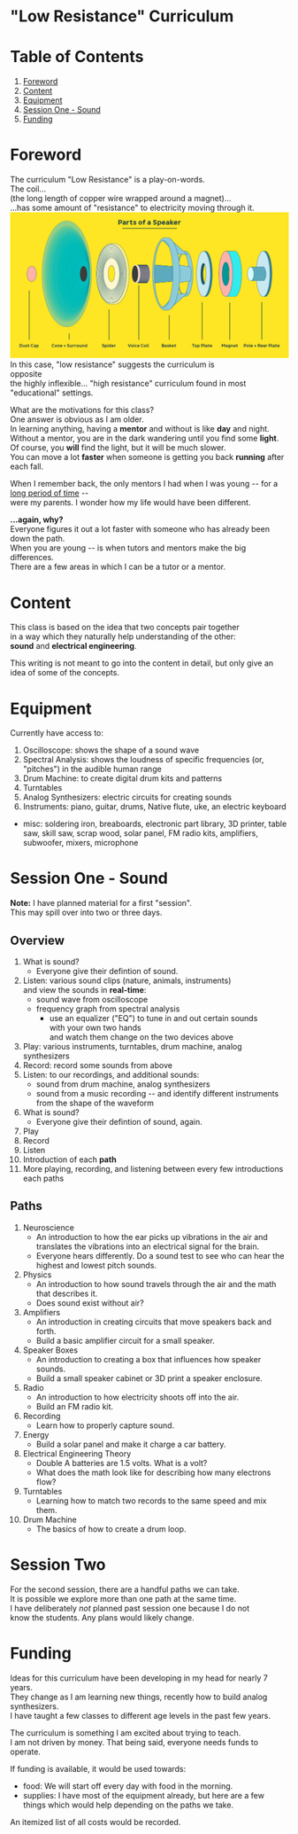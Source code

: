 "Low Resistance" Curriculum
===========================

Table of Contents
=================

1. [Foreword](#foreword)
2. [Content](#content)
2. [Equipment](#equipment)
3. [Session One - Sound](#session-one---sound)
3. [Funding](#funding)


Foreword
========
The curriculum "Low Resistance" is a play-on-words.<br>
The coil...<br>
(the long length of copper wire wrapped around a magnet)...<br>
...has some amount of "resistance" to electricity moving through it.
![Parts of a Speaker](./img/parts_of_a_speaker.jpg)
In this case, "low resistance" suggests the curriculum is<br>
opposite<br>
the highly inflexible... "high resistance" curriculum found in most "educational" settings.

What are the motivations for this class?<br>
One answer is obvious as I am older.<br>
In learning anything, having a **mentor** and without is like **day** and night.<br>
Without a mentor, you are in the dark wandering until you find some **light**.<br>
Of course, you **will** find the light, but it will be much slower.<br>
You can move a lot **faster** when someone is getting you back **running** after each fall.

When I remember back, the only mentors I had when I was young -- for a 
<ins>long period of time</ins> --<br>
were my parents. I wonder how my life would have been different. 

**...again, why?**<br>
Everyone figures it out a lot faster with someone who has already been down the path.<br>
When you are young -- is when tutors and mentors make the big differences.<br>
There are a few areas in which I can be a tutor or a mentor.<br>


Content
=======
This class is based on the idea that two concepts pair together<br>
in a way which they naturally help understanding of the other:<br>
**sound** and **electrical engineering**.

This writing is not meant to go into the content in detail, but only give an
idea of some of the concepts.


Equipment
=========
Currently have access to:

1. Oscilloscope: shows the shape of a sound wave
2. Spectral Analysis: shows the loudness of specific frequencies
(or, "pitches") in the audible human range
3. Drum Machine: to create digital drum kits and patterns 
4. Turntables
5. Analog Synthesizers: electric circuits for creating sounds
5. Instruments: piano, guitar, drums, Native flute, uke, an electric keyboard
- misc: soldering iron, breaboards, electronic part library,
3D printer, table saw, skill saw, scrap wood, solar panel,
FM radio kits, amplifiers, subwoofer, mixers, microphone

Session One - Sound
===================
**Note:** I have planned material for a first "session".
<br>This may spill over into two or three days. 

Overview 
--------
1. What is sound?
   * Everyone give their defintion of sound.
2. Listen: various sound clips (nature, animals, instruments)<br>
   and view the sounds in **real-time**:
   * sound wave from oscilloscope
   * frequency graph from spectral analysis
      * use an equalizer ("EQ") to tune in and out certain sounds<br>
        with your own two hands<br>
        and watch them change on the two devices above
3. Play: various instruments, turntables, drum machine, analog synthesizers
4. Record: record some sounds from above
5. Listen: to our recordings, and additional sounds:
   * sound from drum machine, analog synthesizers
   * sound from a music recording -- and identify different instruments from the
     shape of the waveform
6. What is sound?
   * Everyone give their defintion of sound, again.
3. Play
4. Record
7. Listen
3. Introduction of each **path**
5. More playing, recording, and listening between every few introductions each paths

Paths
-----
1. Neuroscience
   * An introduction to how the ear picks up vibrations in the air and
translates the vibrations into an electrical signal for the brain.
   * Everyone hears differently. Do a sound test to see who can hear the
     highest and lowest pitch sounds.
2. Physics
   * An introduction to how sound travels through the air and the math that
     describes it.
   * Does sound exist without air?
3. Amplifiers
   * An introduction in creating circuits that move speakers back and
     forth.
   * Build a basic amplifier circuit for a small speaker.
4. Speaker Boxes 
   * An introduction to creating a box that influences how speaker sounds.
   * Build a small speaker cabinet or 3D print a speaker enclosure.
5. Radio
   * An introduction to how electricity shoots off into the air.
   * Build an FM radio kit.
6. Recording
   * Learn how to properly capture sound.
7. Energy 
   * Build a solar panel and make it charge a car battery.
8. Electrical Engineering Theory
   * Double A batteries are 1.5 volts. What is a volt?
   * What does the math look like for describing how many electrons flow?
9. Turntables
   * Learning how to match two records to the same speed and mix them.
10. Drum Machine
    * The basics of how to create a drum loop.

Session Two
===========
For the second session, there are a handful paths we can take.<br>
It is possible we explore more than one path at the same time.<br>
I have deliberately _not_ planned past session one because I do not<br>
know the students. Any plans would likely change.

Funding
=======
Ideas for this curriculum have been developing in my head for nearly 7 years.<br>
They change as I am learning new things, recently how to build analog synthesizers.<br>
I have taught a few classes to different age levels in the past few years.<br>

The curriculum is something I am excited about trying to teach.<br>
I am not driven by money. That being said, everyone needs funds to operate.

If funding is available, it would be used towards:
* food: We will start off every day with food in the morning.
* supplies: I have most of the equipment already, but here are a few things which
            would help depending on the paths we take.

An itemized list of all costs would be recorded.
